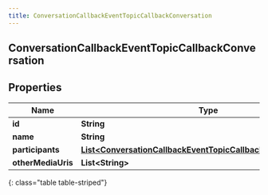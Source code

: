 ```yaml
---
title: ConversationCallbackEventTopicCallbackConversation
---
```


## ConversationCallbackEventTopicCallbackConversation

## Properties

| Name               | Type                                                                                                                                                     | Description | Notes      |
| ------------------ | -------------------------------------------------------------------------------------------------------------------------------------------------------- | ----------- | ---------- |
| **id**             | <!----><!---->**String**<!---->                                                                                                                          |             | [optional] |
| **name**           | <!----><!---->**String**<!---->                                                                                                                          |             | [optional] |
| **participants**   | <!----><!---->[**List&lt;ConversationCallbackEventTopicCallbackMediaParticipant&gt;**](ConversationCallbackEventTopicCallbackMediaParticipant.md)<!----> |             | [optional] |
| **otherMediaUris** | <!----><!---->**List&lt;String&gt;**<!---->                                                                                                              |             | [optional] |

{: class="table table-striped"}
